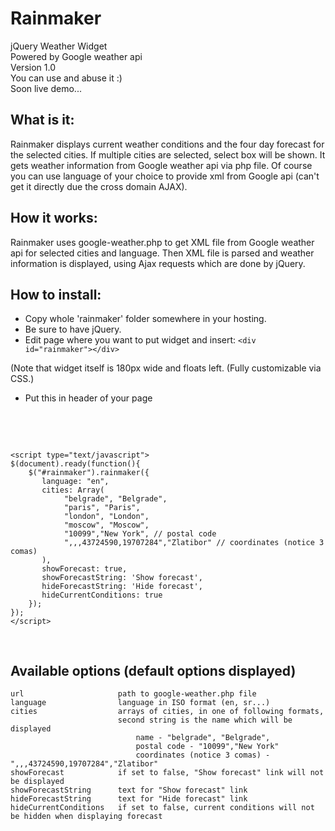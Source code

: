 Rainmaker
===========

jQuery Weather Widget<br/>
Powered by Google weather api<br/>
Version 1.0<br/>
You can use and abuse it :)<br/>
Soon live demo...



What is it:
-----------
Rainmaker displays current weather conditions and the four day forecast for the selected cities. 
If multiple cities are selected, select box will be shown. It gets weather information from Google weather api via php file.
Of course you can use language of your choice to provide xml from Google api (can't get it directly due the cross domain AJAX). 

How it works:
-------------
Rainmaker uses google-weather.php to get XML file from Google weather api for selected cities and language. 
Then XML file is parsed and weather information is displayed, using Ajax requests which are done by jQuery.

How to install:
---------------
* Copy whole 'rainmaker' folder somewhere in your hosting.
* Be sure to have jQuery.
* Edit page where you want to put widget and insert:
`<div id="rainmaker"></div>`

(Note that widget itself is 180px wide and floats left. 
(Fully customizable via CSS.)

* Put this in header of your page
<pre><link href="rainmaker/rainmaker.css" rel="stylesheet"  type="text/css" />
	<script type="text/javascript" src="rainmaker/rainmaker.js"></script>
	<script type="text/javascript">
	$(document).ready(function(){
		$("#rainmaker").rainmaker({
		   language: "en",
		   cities: Array(
				"belgrade", "Belgrade",
				"paris", "Paris",
				"london", "London", 
				"moscow", "Moscow", 
				"10099","New York", // postal code
				",,,43724590,19707284","Zlatibor" // coordinates (notice 3 comas)
		   ),
		   showForecast: true,
		   showForecastString: 'Show forecast',
		   hideForecastString: 'Hide forecast',
		   hideCurrentConditions: true
		});	
	});
	</script>
</pre>

Available options (default options displayed)
---------------------------------------------
	url                     path to google-weather.php file
	language		        language in ISO format (en, sr...)
	cities			        arrays of cities, in one of following formats, 
							second string is the name which will be displayed
								name - "belgrade", "Belgrade",
								postal code - "10099","New York"
								coordinates (notice 3 comas) - ",,,43724590,19707284","Zlatibor"
	showForecast	        if set to false, "Show forecast" link will not be displayed
	showForecastString      text for "Show forecast" link
	hideForecastString      text for "Hide forecast" link
	hideCurrentConditions   if set to false, current conditions will not be hidden when displaying forecast

